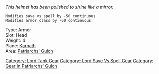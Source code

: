 *This helmet has been polished to shine like a mirror.*

`Modifies save vs spell by -50 continuous`  
`Modifies armor class by -60 continuous`

Type: Armor  
Slot: Head  
Weight: 4  
Plane: [Karnath](:Category:Karnath.md "wikilink")  
Area: [Patriarchs' Gulch](:Category:Patriarchs'_Gulch.md "wikilink")

[Category: Lord Tank Gear](Category:_Lord_Tank_Gear "wikilink")
[Category: Lord Save Vs Spell
Gear](Category:_Lord_Save_Vs_Spell_Gear "wikilink") [Category: Gear In
Patriarchs' Gulch](Category:_Gear_In_Patriarchs'_Gulch "wikilink")

